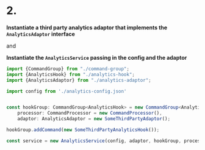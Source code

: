 # 2.

**Instantiate a third party analytics adaptor that implements the `AnalyticsAdaptor` interface**

and

**Instantiate the `AnalyticsService` passing in the config and the adaptor**

```ts
import {CommandGroup} from "./command-group";
import {AnalyticsHook} from "./analytics-hook";
import {AnalyticsAdaptor} from "./analytics-adaptor";

import config from './analytics-config.json'


const hookGroup: CommandGroup<AnalyticsHook> = new CommandGroup<AnalyticsHook>(),
    processor: CommandProcessor = new CommandProcessor(),
    adaptor: AnalyticsAdaptor = new SomeThirdPartyAdaptor();

hookGroup.addCommand(new SomeThirdPartyAnalyticsHook());

const service = new AnalyticsService(config, adaptor, hookGroup, processor);
```
